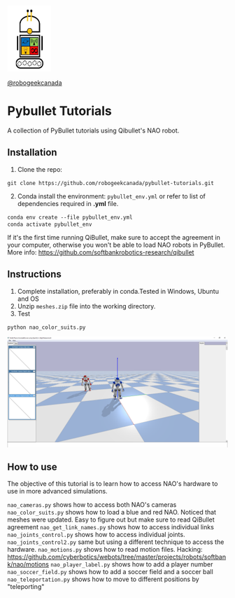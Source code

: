 <img src="https://github.com/robogeekcanada/noetic_robots/blob/main/images/RG-logo.jpg" alt="alt text" width=100 height=150>

[@robogeekcanada](https://robo-geek.ca/)

# Pybullet Tutorials

A collection of PyBullet tutorials using Qibullet's NAO robot.

## Installation

1. Clone the repo: 
```
git clone https://github.com/robogeekcanada/pybullet-tutorials.git
```

2. Conda install the environment: `pybullet_env.yml` or refer to list of dependencies required in **.yml** file.

```
conda env create --file pybullet_env.yml
conda activate pybullet_env
```

If it's the first time running QiBullet, make sure to accept the agreement in your computer, otherwise you won't be able to load NAO robots in PyBullet.
More info: https://github.com/softbankrobotics-research/qibullet

## Instructions

1. Complete installation, preferably in conda.Tested in Windows, Ubuntu and OS
2. Unzip `meshes.zip` file into the working directory.
3. Test 
```
python nao_color_suits.py
```

![image](https://github.com/robogeekcanada/pybullet-tutorials/blob/main/images/nao_color_suits.PNG)

## How to use

The objective of this tutorial is to learn how to access NAO's hardware to use in more advanced simulations.

`nao_cameras.py`         shows how to access both NAO's cameras
`nao_color_suits.py`     shows how to load a blue and red NAO. Noticed that meshes were updated. Easy to figure out but make sure to read QiBullet agreement
`nao_get_link_names.py`  shows how to access individual links
`nao_joints_control.py`  shows how to access individual joints. 
`nao_joints_control2.py` same but using a different technique to access the hardware.
`nao_motions.py`         shows how to read motion files. Hacking: https://github.com/cyberbotics/webots/tree/master/projects/robots/softbank/nao/motions
`nao_player_label.py`    shows how to add a player number
`nao_soccer_field.py`    shows how to add a soccer field and a soccer ball
`nao_teleportation.py`   shows how to move to different positions by "teleporting"



